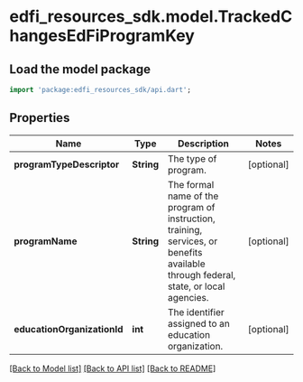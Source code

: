 # edfi_resources_sdk.model.TrackedChangesEdFiProgramKey

## Load the model package
```dart
import 'package:edfi_resources_sdk/api.dart';
```

## Properties
Name | Type | Description | Notes
------------ | ------------- | ------------- | -------------
**programTypeDescriptor** | **String** | The type of program. | [optional] 
**programName** | **String** | The formal name of the program of instruction, training, services, or benefits available through federal, state, or local agencies. | [optional] 
**educationOrganizationId** | **int** | The identifier assigned to an education organization. | [optional] 

[[Back to Model list]](../README.md#documentation-for-models) [[Back to API list]](../README.md#documentation-for-api-endpoints) [[Back to README]](../README.md)


